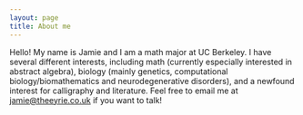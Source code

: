 ```yaml
---
layout: page
title: About me 
---
```


Hello! My name is Jamie and I am a math major at UC Berkeley. I have several different interests, including math (currently especially interested in abstract algebra), biology (mainly genetics, computational biology/biomathematics and neurodegenerative disorders), and a newfound interest for calligraphy and literature. Feel free to email me at jamie@theeyrie.co.uk if you want to talk! 
